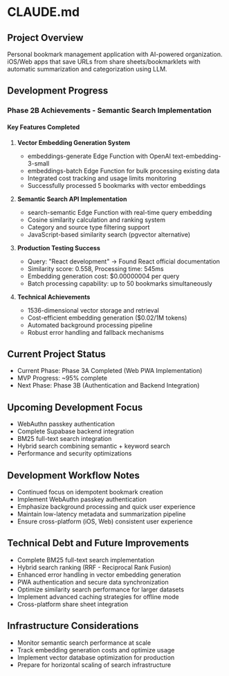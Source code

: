 # CLAUDE.md

## Project Overview

Personal bookmark management application with AI-powered organization. iOS/Web apps that save URLs from share sheets/bookmarklets with automatic summarization and categorization using LLM.

## Development Progress

### Phase 2B Achievements - Semantic Search Implementation

#### Key Features Completed
1. **Vector Embedding Generation System**
   - embeddings-generate Edge Function with OpenAI text-embedding-3-small
   - embeddings-batch Edge Function for bulk processing existing data
   - Integrated cost tracking and usage limits monitoring
   - Successfully processed 5 bookmarks with vector embeddings

2. **Semantic Search API Implementation**
   - search-semantic Edge Function with real-time query embedding
   - Cosine similarity calculation and ranking system
   - Category and source type filtering support
   - JavaScript-based similarity search (pgvector alternative)

3. **Production Testing Success**
   - Query: "React development" → Found React official documentation
   - Similarity score: 0.558, Processing time: 545ms
   - Embedding generation cost: $0.00000004 per query
   - Batch processing capability: up to 50 bookmarks simultaneously

4. **Technical Achievements**
   - 1536-dimensional vector storage and retrieval
   - Cost-efficient embedding generation ($0.02/1M tokens)
   - Automated background processing pipeline
   - Robust error handling and fallback mechanisms

## Current Project Status
- Current Phase: Phase 3A Completed (Web PWA Implementation)
- MVP Progress: ~95% complete
- Next Phase: Phase 3B (Authentication and Backend Integration)

## Upcoming Development Focus
- WebAuthn passkey authentication
- Complete Supabase backend integration
- BM25 full-text search integration
- Hybrid search combining semantic + keyword search
- Performance and security optimizations

## Development Workflow Notes
- Continued focus on idempotent bookmark creation
- Implement WebAuthn passkey authentication
- Emphasize background processing and quick user experience
- Maintain low-latency metadata and summarization pipeline
- Ensure cross-platform (iOS, Web) consistent user experience

## Technical Debt and Future Improvements
- Complete BM25 full-text search implementation
- Hybrid search ranking (RRF - Reciprocal Rank Fusion)
- Enhanced error handling in vector embedding generation
- PWA authentication and secure data synchronization
- Optimize similarity search performance for larger datasets
- Implement advanced caching strategies for offline mode
- Cross-platform share sheet integration

## Infrastructure Considerations
- Monitor semantic search performance at scale
- Track embedding generation costs and optimize usage
- Implement vector database optimization for production
- Prepare for horizontal scaling of search infrastructure